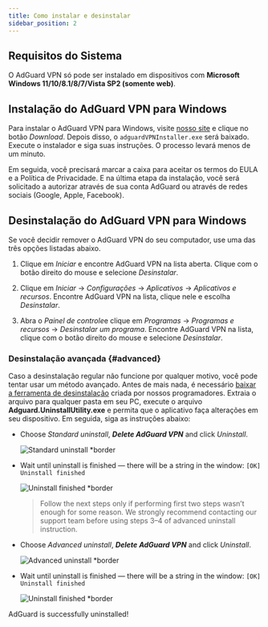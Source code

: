 ```yaml
---
title: Como instalar e desinstalar
sidebar_position: 2
---
```


## Requisitos do Sistema

O AdGuard VPN só pode ser instalado em dispositivos com **Microsoft Windows 11/10/8.1/8/7/Vista SP2 (somente web)**.

## Instalação do AdGuard VPN para Windows

Para instalar o AdGuard VPN para Windows, visite [nosso site](https://adguard-vpn.com/welcome.html) e clique no botão *Download*. Depois disso, o `adguardVPNInstaller.exe` será baixado. Execute o instalador e siga suas instruções. O processo levará menos de um minuto.

Em seguida, você precisará marcar a caixa para aceitar os termos do EULA e a Política de Privacidade. E na última etapa da instalação, você será solicitado a autorizar através de sua conta AdGuard ou através de redes sociais (Google, Apple, Facebook).

## Desinstalação do AdGuard VPN para Windows

Se você decidir remover o AdGuard VPN do seu computador, use uma das três opções listadas abaixo.

1. Clique em *Iniciar* e encontre AdGuard VPN na lista aberta. Clique com o botão direito do mouse e selecione *Desinstalar*.

2. Clique em *Iniciar* → *Configurações* → *Aplicativos* → *Aplicativos e recursos*. Encontre AdGuard VPN na lista, clique nele e escolha *Desinstalar*.

3. Abra o *Painel de controle*e clique em *Programas* → *Programas e recursos* → *Desinstalar um programa*. Encontre AdGuard VPN na lista, clique com o botão direito do mouse e selecione *Desinstalar*.

### Desinstalação avançada {#advanced}

Caso a desinstalação regular não funcione por qualquer motivo, você pode tentar usar um método avançado. Antes de mais nada, é necessário [baixar a ferramenta de desinstalação](https://cdn.adtidy.org/distr/windows/Uninstall_Utility.zip) criada por nossos programadores. Extraia o arquivo para qualquer pasta em seu PC, execute o arquivo **Adguard.UninstallUtility.exe** e permita que o aplicativo faça alterações em seu dispositivo. Em seguida, siga as instruções abaixo:

- Choose *Standard uninstall*, ***Delete AdGuard VPN*** and click *Uninstall*.

    ![Standard uninstall *border](https://cdn.adguardvpn.com/content/kb/ad_blocker/windows/installation/standard-uninstall.png)

- Wait until uninstall is finished — there will be a string in the window: `[OK] Uninstall finished`

    ![Uninstall finished *border](https://cdn.adguardvpn.com/content/kb/ad_blocker/windows/installation/standard-uninstall-2.png)

    > Follow the next steps only if performing first two steps wasn’t enough for some reason. We strongly recommend contacting our support team before using steps 3–4 of advanced uninstall instruction.

- Choose *Advanced uninstall*, ***Delete AdGuard VPN*** and click *Uninstall*.

    ![Advanced uninstall *border](https://cdn.adguardvpn.com/content/kb/ad_blocker/windows/installation/advanced-uninstall.png)

- Wait until uninstall is finished — there will be a string in the window: `[OK] Uninstall finished`

    ![Uninstall finished *border](https://cdn.adguardvpn.com/content/kb/ad_blocker/windows/installation/advanced-uninstall-2.png)

AdGuard is successfully uninstalled!
